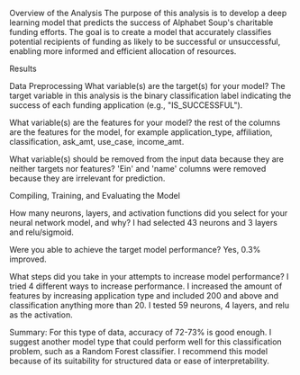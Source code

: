 Overview of the Analysis
The purpose of this analysis is to develop a deep learning model that predicts the success of Alphabet Soup's charitable funding efforts. The goal is to create a model that accurately classifies potential recipients of funding as likely to be successful or unsuccessful, enabling more informed and efficient allocation of resources.

Results

Data Preprocessing
What variable(s) are the target(s) for your model? 
The target variable in this analysis is the binary classification label indicating the success of each funding application (e.g., "IS_SUCCESSFUL").

What variable(s) are the features for your model?
the rest of the columns are the features for the model, for example application_type, affiliation, classification, ask_amt, use_case, income_amt.

What variable(s) should be removed from the input data because they are neither targets nor features?
'Ein' and 'name' columns were removed because they are irrelevant for prediction.

Compiling, Training, and Evaluating the Model

How many neurons, layers, and activation functions did you select for your neural network model, and why?
I had selected 43 neurons and 3 layers and relu/sigmoid.

Were you able to achieve the target model performance?
Yes, 0.3% improved.

What steps did you take in your attempts to increase model performance?
I tried 4 different ways to increase performance. I increased the amount of features by increasing application type and included 200 and above and classification anything more than 20. I tested 59 neurons, 4 layers, and relu as the activation.

Summary: For this type of data, accuracy of 72-73% is good enough. 
I suggest another model type that could perform well for this classification problem, such as a Random Forest classifier. I recommend this model because of its suitability for structured data or ease of interpretability.

